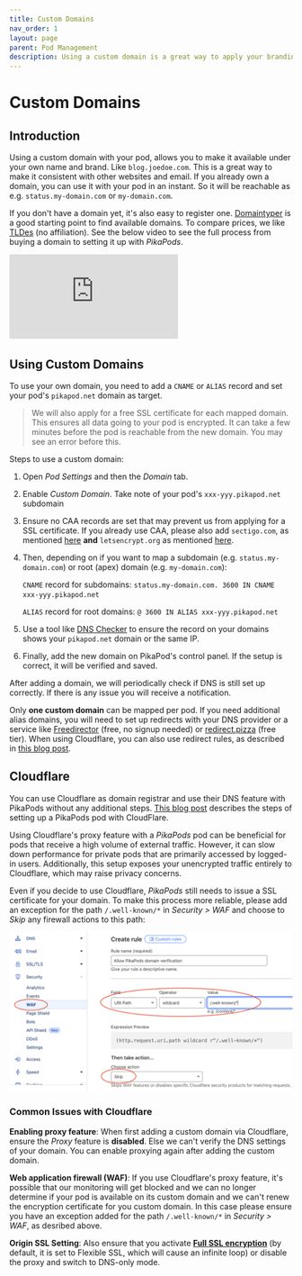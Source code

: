 ```yaml
---
title: Custom Domains
nav_order: 1
layout: page
parent: Pod Management
description: Using a custom domain is a great way to apply your branding or a personal touch to the app you use. Here you can learn how to do it in a few steps.
---
```


# Custom Domains

## Introduction

Using a custom domain with your pod, allows you to make it available under your own name and brand. Like `blog.joedoe.com`. This is a great way to make it consistent with other websites and email. If you already own a domain, you can use it with your pod in an instant. So it will be reachable as e.g. `status.my-domain.com` or `my-domain.com`.

If you don't have a domain yet, it's also easy to register one. [Domaintyper](https://domaintyper.com/) is a good starting point to find available domains. To compare prices, we like [TLDes](https://tldes.com/cheapest-domains) (no affiliation). See the below video to see the full process from buying a domain to setting it up with _PikaPods_.

<iframe class="youtube-video" src="https://www.youtube-nocookie.com/embed/AvKZ2J_GChA?si=NQmU66FQ0fkD4HIA" title="YouTube video player" frameborder="0" allow="accelerometer; autoplay; clipboard-write; encrypted-media; gyroscope; picture-in-picture; web-share" allowfullscreen></iframe>

## Using Custom Domains

To use your own domain, you need to add a `CNAME` or `ALIAS` record and set your pod's `pikapod.net` domain as target.

> We will also apply for a free SSL certificate for each mapped domain. This ensures all data going to your pod is encrypted. It can take a few minutes before the pod is reachable from the new domain. You may see an error before this.

Steps to use a custom domain:

1. Open _Pod Settings_ and then the _Domain_ tab.
2. Enable _Custom Domain_. Take note of your pod's `xxx-yyy.pikapod.net` subdomain
3. Ensure no CAA records are set that may prevent us from applying for a SSL certificate. If you already use CAA, please also add `sectigo.com`, as mentioned [here](https://help.zerossl.com/hc/en-us/articles/360060119753-Invalid-CAA-Records) **and** `letsencrypt.org` as mentioned [here](https://letsencrypt.org/docs/caa/).
4. Then, depending on if you want to map a subdomain (e.g. `status.my-domain.com`) or root (apex) domain (e.g. `my-domain.com`):

   `CNAME` record for subdomains: `status.my-domain.com. 3600 IN CNAME xxx-yyy.pikapod.net`

   `ALIAS` record for root domains: `@ 3600 IN ALIAS xxx-yyy.pikapod.net`

5. Use a tool like [DNS Checker](https://dnschecker.org/) to ensure the record on your domains shows your `pikapod.net` domain or the same IP.
6. Finally, add the new domain on PikaPod's control panel. If the setup is correct, it will be verified and saved.

After adding a domain, we will periodically check if DNS is still set up correctly. If there is any issue you will receive a notification.

Only **one custom domain** can be mapped per pod. If you need additional alias domains, you will need to set up redirects with your DNS provider or a service like [Freedirector](https://freedirector.io/lite) (free, no signup needed) or [redirect.pizza](https://redirect.pizza/) (free tier). When using Cloudflare, you can also use redirect rules, as described in [this blog post](https://www.timcheadle.com/hosting-ghost-on-pikapods-and-cloudflare/).

## Cloudflare

You can use Cloudflare as domain registrar and use their DNS feature with PikaPods without any additional steps.  [This blog post](https://www.timcheadle.com/hosting-ghost-on-pikapods-and-cloudflare/) describes the steps of setting up a PikaPods pod with CloudFlare.

Using Cloudflare's proxy feature with a _PikaPods_ pod can be beneficial for pods that receive a high volume of external traffic. However, it can slow down performance for private pods that are primarily accessed by logged-in users. Additionally, this setup exposes your unencrypted traffic entirely to Cloudflare, which may raise privacy concerns.

Even if you decide to use Cloudflare, _PikaPods_ still needs to issue a SSL certificate for your domain. To make this process more reliable, please add an exception for the path `/.well-known/*` in _Security > WAF_ and choose to _Skip_ any firewall actions to this path:

![Cloudflare WAF Exception](cloudflare-waf.png)

### Common Issues with Cloudflare

**Enabling proxy feature**: When first adding a custom domain via Cloudflare, ensure the _Proxy_ feature is **disabled**. Else we can't verify the DNS settings of your domain. You can enable proxying again after adding the custom domain.

**Web application firewall (WAF)**: If you use Cloudflare's proxy feature, it's possible that our monitoring will get blocked and we can no longer determine if your pod is available on its custom domain and we can't renew the encryption certificate for you custom domain. In this case please ensure you have an exception added for the path `/.well-known/*` in _Security > WAF_, as desribed above.

**Origin SSL Setting**: Also ensure that you activate [**Full SSL encryption**](https://developers.cloudflare.com/ssl/origin-configuration/ssl-modes/#available-encryption-modes) (by default, it is set to Flexible SSL, which will cause an infinite loop) or disable the proxy and switch to DNS-only mode.


